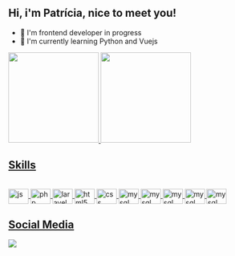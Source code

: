 ## Hi, i'm Patrícia, nice to meet you!

- 🔭 I'm frontend developer in progress 
- 🌱 I'm currently learning Python and Vuejs

<div>
  <a href="https://github.com/pattiesanchez">
  <img height="180em" src="https://github-readme-stats.vercel.app/api?username=pattiesanchez&show_icons=true&theme=tokyonight">
  <img height="180em" src="https://github-readme-stats.vercel.app/api/top-langs/?username=pattiesanchez&layout=compact">
</div>

## Skills
<div style="display: inline_block"><br>
  <img align="center" alt="js" height="30" width="40" src="https://cdn.jsdelivr.net/gh/devicons/devicon/icons/javascript/javascript-plain.svg"/>
  <img align="center" alt="php" height="30" width="40" src="https://cdn.jsdelivr.net/gh/devicons/devicon/icons/php/php-original.svg""/>
  <img align="center" alt="laravel" height="30" width="40" src="https://cdn.jsdelivr.net/gh/devicons/devicon/icons/laravel/laravel-plain.svg"/>
  <img align="center" alt="html5" height="30" width="40" src="https://cdn.jsdelivr.net/gh/devicons/devicon/icons/html5/html5-original.svg"/>
  <img align="center" alt="css" height="30" width="40" src="https://cdn.jsdelivr.net/gh/devicons/devicon/icons/css3/css3-original.svg"/>
  <img align="center" alt="mysql" height="30" width="40" src="https://cdn.jsdelivr.net/gh/devicons/devicon/icons/mysql/mysql-plain-wordmark.svg"/>
  <img align="center" alt="mysql" height="30" width="40" src="https://cdn.jsdelivr.net/gh/devicons/devicon/icons/vuejs/vuejs-original-wordmark.svg"/> 
  <img align="center" alt="mysql" height="30" width="40" src="https://cdn.jsdelivr.net/gh/devicons/devicon/icons/docker/docker-original-wordmark.svg"/>
  <img align="center" alt="mysql" height="30" width="40" src="https://cdn.jsdelivr.net/gh/devicons/devicon/icons/react/react-original-wordmark.svg"/>
  <img align="center" alt="mysql" height="30" width="40" src="https://cdn.jsdelivr.net/gh/devicons/devicon/icons/bootstrap/bootstrap-original-wordmark.svg"/>
</div>

## Social Media
<div class="social-media">
  <a href="https://www.linkedin.com/in/patriciacpsanchez/" target="_blank"><img src="https://img.shields.io/badge/LinkedIn-0077B5?style=for-the-badge&logo=linkedin&logoColor=white" target="_blank"></a>
</div>
